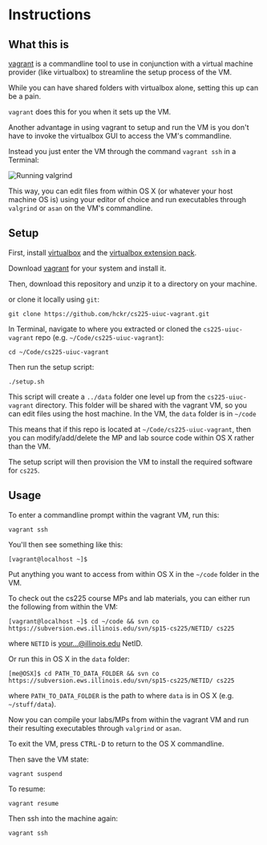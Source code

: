 # Instructions

## What this is

[vagrant](https://www.vagrantup.com/) is a commandline tool to use in conjunction with a virtual machine provider (like virtualbox) to streamline the setup process of the VM.

While you can have shared folders with virtualbox alone, setting this up can be a pain. 

`vagrant` does this for you when it sets up the VM. 

Another advantage in using vagrant to setup and run the VM is you don't have to invoke the virtualbox GUI to access the VM's commandline.

Instead you just enter the VM through the command `vagrant ssh` in a Terminal:

![Running valgrind](https://raw.githubusercontent.com/hckr/cs225-uiuc-vagrant/master/screenshot_valgrind.png)

This way, you can edit files from within OS X (or whatever your host machine OS is) using your editor of choice and run executables through `valgrind` or `asan` on the VM's commandline.

## Setup

First, install [virtualbox](https://www.virtualbox.org/wiki/Downloads) and the [virtualbox extension pack](https://www.virtualbox.org/wiki/Downloads).

Download [vagrant](https://www.vagrantup.com/downloads.html) for your system and install it.

Then, download this repository and unzip it to a directory on your machine.

or clone it locally using `git`:

    git clone https://github.com/hckr/cs225-uiuc-vagrant.git

In Terminal, navigate to where you extracted or cloned the `cs225-uiuc-vagrant` repo (e.g. `~/Code/cs225-uiuc-vagrant`):

	cd ~/Code/cs225-uiuc-vagrant

Then run the setup script:

	./setup.sh

This script will create a `../data` folder one level up from the `cs225-uiuc-vagrant` directory. This folder will be shared with the vagrant VM, so you can edit files using the host machine. In the VM, the `data` folder is in `~/code` 

This means that if this repo is located at `~/Code/cs225-uiuc-vagrant`, then you can modify/add/delete the MP and lab source code within OS X rather than the VM.

The setup script will then provision the VM to install the required software for `cs225`.

## Usage

To enter a commandline prompt within the vagrant VM, run this:

	vagrant ssh

You'll then see something like this:

	[vagrant@localhost ~]$

Put anything you want to access from within OS X in the `~/code` folder in the VM.

To check out the cs225 course MPs and lab materials, you can either run the following from within the VM:

	[vagrant@localhost ~]$ cd ~/code && svn co https://subversion.ews.illinois.edu/svn/sp15-cs225/NETID/ cs225
 
where `NETID` is your...@illinois.edu NetID.

Or run this in OS X in the `data` folder: 

	[me@OSX]$ cd PATH_TO_DATA_FOLDER && svn co https://subversion.ews.illinois.edu/svn/sp15-cs225/NETID/ cs225

where `PATH_TO_DATA_FOLDER` is the path to where `data` is in OS X (e.g. `~/stuff/data`).

Now you can compile your labs/MPs from within the vagrant VM and run their resulting executables through `valgrind` or `asan`.

To exit the VM, press <kbd>CTRL-D</kbd> to return to the OS X commandline.

Then save the VM state:

	vagrant suspend

To resume:

    vagrant resume

Then ssh into the machine again:

    vagrant ssh


